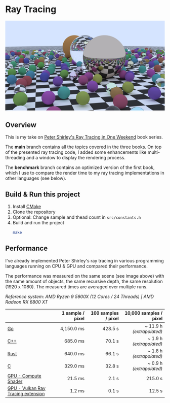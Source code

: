 # Ray Tracing

<img src="https://github.com/TwentyFiveSoftware/ray-tracing-gpu/blob/master/sceneRender.png">

## Overview

This is my take on [Peter Shirley's Ray Tracing in One Weekend](https://github.com/RayTracing/raytracing.github.io) book
series.

The **main** branch contains all the topics covered in the three books. On top of the presented ray tracing code, I
added some enhancements like multi-threading and a window to display the rendering process.

The **benchmark** branch contains an optimized version of the first book, which I use to compare the render time to 
my ray tracing implementations in other languages (see below).


## Build & Run this project

1. Install [CMake](https://cmake.org/download/)
2. Clone the repository
3. Optional: Change sample and thead count in `src/constants.h`
4. Build and run the project
   ```sh
   make
   ```


## Performance

I've already implemented Peter Shirley's ray tracing in various programming languages running on CPU & GPU and compared their performance.

The performance was measured on the same scene (see image above) with the same amount of objects, the same recursive
depth, the same resolution (1920 x 1080). The measured times are averaged over multiple runs.

*Reference system: AMD Ryzen 9 5900X (12 Cores / 24 Threads) | AMD Radeon RX 6800 XT*

|                                                                                                    | 1 sample / pixel | 100 samples / pixel |     10,000 samples / pixel | 
|----------------------------------------------------------------------------------------------------|-----------------:|--------------------:|---------------------------:|
| [Go](https://github.com/TwentyFiveSoftware/go-ray-tracing)                                         |       4,150.0 ms |             428.5 s |  ~ 11.9 h _(extrapolated)_ |
| [C++](https://github.com/TwentyFiveSoftware/ray-tracing)                                           |         685.0 ms |              70.1 s |   ~ 1.9 h _(extrapolated)_ |
| [Rust](https://github.com/TwentyFiveSoftware/rust-ray-tracing)                                     |         640.0 ms |              66.1 s |   ~ 1.8 h _(extrapolated)_ |
| [C](https://github.com/TwentyFiveSoftware/c-ray-tracing)                                           |         329.0 ms |              32.8 s |   ~ 0.9 h _(extrapolated)_ |
| [GPU - Compute Shader](https://github.com/TwentyFiveSoftware/ray-tracing-gpu)                      |          21.5 ms |               2.1 s |                    215.0 s |
| [GPU - Vulkan Ray Tracing extension](https://github.com/TwentyFiveSoftware/ray-tracing-gpu-vulkan) |           1.2 ms |               0.1 s |                     12.5 s |
